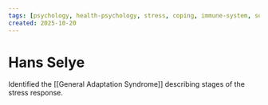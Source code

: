 ```yaml
---
tags: [psychology, health-psychology, stress, coping, immune-system, social-support, personality]
created: 2025-10-20
---
```

# Hans Selye

Identified the [[General Adaptation Syndrome]] describing stages of the stress response.
